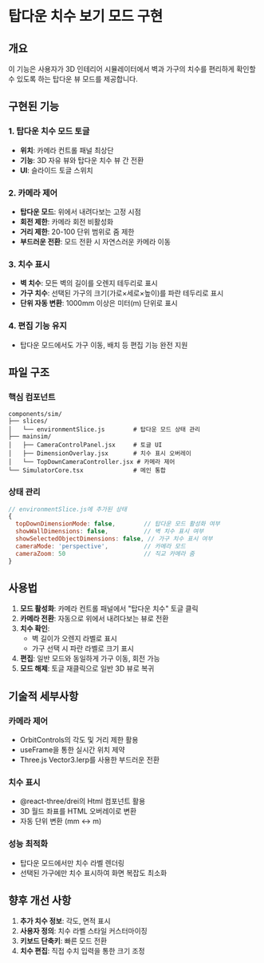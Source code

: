 # 탑다운 치수 보기 모드 구현

## 개요
이 기능은 사용자가 3D 인테리어 시뮬레이터에서 벽과 가구의 치수를 편리하게 확인할 수 있도록 하는 탑다운 뷰 모드를 제공합니다.

## 구현된 기능

### 1. 탑다운 치수 모드 토글
- **위치**: 카메라 컨트롤 패널 최상단
- **기능**: 3D 자유 뷰와 탑다운 치수 뷰 간 전환
- **UI**: 슬라이드 토글 스위치

### 2. 카메라 제어
- **탑다운 모드**: 위에서 내려다보는 고정 시점
- **회전 제한**: 카메라 회전 비활성화
- **거리 제한**: 20-100 단위 범위로 줌 제한
- **부드러운 전환**: 모드 전환 시 자연스러운 카메라 이동

### 3. 치수 표시
- **벽 치수**: 모든 벽의 길이를 오렌지 테두리로 표시
- **가구 치수**: 선택된 가구의 크기(가로×세로×높이)를 파란 테두리로 표시
- **단위 자동 변환**: 1000mm 이상은 미터(m) 단위로 표시

### 4. 편집 기능 유지
- 탑다운 모드에서도 가구 이동, 배치 등 편집 기능 완전 지원

## 파일 구조

### 핵심 컴포넌트
```
components/sim/
├── slices/
│   └── environmentSlice.js        # 탑다운 모드 상태 관리
├── mainsim/
│   ├── CameraControlPanel.jsx     # 토글 UI
│   ├── DimensionOverlay.jsx       # 치수 표시 오버레이
│   └── TopDownCameraController.jsx # 카메라 제어
└── SimulatorCore.tsx              # 메인 통합
```

### 상태 관리
```javascript
// environmentSlice.js에 추가된 상태
{
  topDownDimensionMode: false,        // 탑다운 모드 활성화 여부
  showWallDimensions: false,          // 벽 치수 표시 여부
  showSelectedObjectDimensions: false, // 가구 치수 표시 여부
  cameraMode: 'perspective',          // 카메라 모드
  cameraZoom: 50                      // 직교 카메라 줌
}
```

## 사용법

1. **모드 활성화**: 카메라 컨트롤 패널에서 "탑다운 치수" 토글 클릭
2. **카메라 전환**: 자동으로 위에서 내려다보는 뷰로 전환
3. **치수 확인**: 
   - 벽 길이가 오렌지 라벨로 표시
   - 가구 선택 시 파란 라벨로 크기 표시
4. **편집**: 일반 모드와 동일하게 가구 이동, 회전 가능
5. **모드 해제**: 토글 재클릭으로 일반 3D 뷰로 복귀

## 기술적 세부사항

### 카메라 제어
- OrbitControls의 각도 및 거리 제한 활용
- useFrame을 통한 실시간 위치 제약
- Three.js Vector3.lerp를 사용한 부드러운 전환

### 치수 표시
- @react-three/drei의 Html 컴포넌트 활용
- 3D 월드 좌표를 HTML 오버레이로 변환
- 자동 단위 변환 (mm ↔ m)

### 성능 최적화
- 탑다운 모드에서만 치수 라벨 렌더링
- 선택된 가구에만 치수 표시하여 화면 복잡도 최소화

## 향후 개선 사항

1. **추가 치수 정보**: 각도, 면적 표시
2. **사용자 정의**: 치수 라벨 스타일 커스터마이징
3. **키보드 단축키**: 빠른 모드 전환
4. **치수 편집**: 직접 수치 입력을 통한 크기 조정